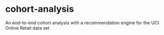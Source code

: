 # cohort-analysis
An end-to-end cohort analysis with a recommendation engine for the UCI Online Retail data set
